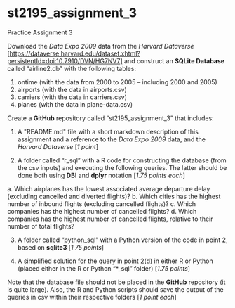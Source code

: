 # st2195_assignment_3
Practice Assignment 3

Download the _Data Expo 2009_ data from the _Harvard Dataverse_ [https://dataverse.harvard.edu/dataset.xhtml?persistentId=doi:10.7910/DVN/HG7NV7] and construct an **SQLite Database** called “airline2.db” with the following tables:
1. ontime (with the data from 2000 to 2005 – including 2000 and 2005)
2. airports (with the data in airports.csv)
3. carriers (with the data in carriers.csv)
4. planes (with the data in plane-data.csv)

Create a **GitHub** repository called “st2195_assignment_3” that includes:

1. A "README.md" file with a short markdown description of this assignment and a reference to the _Data Expo 2009_ data, and the _Harvard Dataverse_ [_1 point_]

2. A folder called “r_sql” with a R code for constructing the database (from the csv inputs) and executing the following queries. The latter should be done both using **DBI** and **dplyr** notation [_1.75 points each_]

a. Which airplanes has the lowest associated average departure delay (excluding cancelled and diverted flights)?
b. Which cities has the highest number of inbound flights (excluding cancelled flights)?
c. Which companies has the highest number of cancelled flights?
d. Which companies has the highest number of cancelled flights, relative to their number of total flights?

3. A folder called “python_sql” with a Python version of the code in point 2, based on **sqlite3** [_1.75 points_]

4. A simplified solution for the query in point 2(d) in either R or Python (placed either in the R or Python “*_sql” folder) [_1.75 points_]

Note that the database file should not be placed in the **GitHub** repository (it is quite large). Also, the R and Python scripts should save the output of the queries in csv within their respective folders [_1 point each_]
